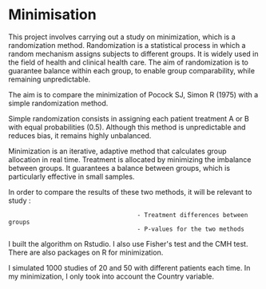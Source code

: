 # Minimisation
This project involves carrying out a study on minimization, which is a randomization method.
Randomization is a statistical process in which a random mechanism assigns subjects to different groups.
It is widely used in the field of health and clinical health care.
The aim of randomization is to guarantee balance within each group, to enable group comparability, while remaining unpredictable.

The aim is to compare the minimization of Pocock SJ, Simon R (1975) with a simple randomization method.

Simple randomization consists in assigning each patient treatment A or B with equal probabilities (0.5).
Although this method is unpredictable and reduces bias, it remains highly unbalanced.

Minimization is an iterative, adaptive method that calculates group allocation in real time.
Treatment is allocated by minimizing the imbalance between groups.
It guarantees a balance between groups, which is particularly effective in small samples.

In order to compare the results of these two methods, it will be relevant to study :
                  
                                        - Treatment differences between groups
                                        - P-values for the two methods
I built the algorithm on Rstudio. I also use Fisher's test and the CMH test.
There are also packages on R for minimization.

I simulated 1000 studies of 20 and 50 with different patients each time.
In my minimization, I only took into account the Country variable.

